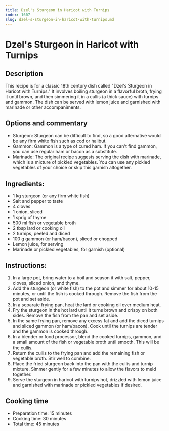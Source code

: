 ```yaml
---
title: Dzel's Sturgeon in Haricot with Turnips
index: 1607
slug: dzel-s-sturgeon-in-haricot-with-turnips.md
---
```


# Dzel's Sturgeon in Haricot with Turnips

## Description
This recipe is for a classic 18th century dish called "Dzel's Sturgeon in Haricot with Turnips." It involves boiling sturgeon in a flavorful broth, frying it until brown, and then simmering it in a cullis (a thick sauce) with turnips and gammon. The dish can be served with lemon juice and garnished with marinade or other accompaniments.

## Options and commentary
- Sturgeon: Sturgeon can be difficult to find, so a good alternative would be any firm white fish such as cod or halibut.
- Gammon: Gammon is a type of cured ham. If you can't find gammon, you can use regular ham or bacon as a substitute.
- Marinade: The original recipe suggests serving the dish with marinade, which is a mixture of pickled vegetables. You can use any pickled vegetables of your choice or skip this garnish altogether.

## Ingredients:
- 1 kg sturgeon (or any firm white fish)
- Salt and pepper to taste
- 4 cloves
- 1 onion, sliced
- 1 sprig of thyme
- 500 ml fish or vegetable broth
- 2 tbsp lard or cooking oil
- 2 turnips, peeled and diced
- 100 g gammon (or ham/bacon), sliced or chopped
- Lemon juice, for serving
- Marinade or pickled vegetables, for garnish (optional)

## Instructions:
1. In a large pot, bring water to a boil and season it with salt, pepper, cloves, sliced onion, and thyme.
2. Add the sturgeon (or white fish) to the pot and simmer for about 10-15 minutes, or until the fish is cooked through. Remove the fish from the pot and set aside.
3. In a separate frying pan, heat the lard or cooking oil over medium heat.
4. Fry the sturgeon in the hot lard until it turns brown and crispy on both sides. Remove the fish from the pan and set aside.
5. In the same frying pan, remove any excess fat and add the diced turnips and sliced gammon (or ham/bacon). Cook until the turnips are tender and the gammon is cooked through.
6. In a blender or food processor, blend the cooked turnips, gammon, and a small amount of the fish or vegetable broth until smooth. This will be the cullis.
7. Return the cullis to the frying pan and add the remaining fish or vegetable broth. Stir well to combine.
8. Place the fried sturgeon back into the pan with the cullis and turnip mixture. Simmer gently for a few minutes to allow the flavors to meld together.
9. Serve the sturgeon in haricot with turnips hot, drizzled with lemon juice and garnished with marinade or pickled vegetables if desired.

## Cooking time
- Preparation time: 15 minutes
- Cooking time: 30 minutes
- Total time: 45 minutes